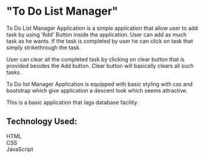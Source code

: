 <h1>
"To Do List Manager"
</h1>
<div>
<p>
To Do List Manager Application is a simple application that allow user to add task by using 'Add' Button inside the application.
User can add as much task as he wants. If the task is completed by user he can click on task that simply strikethrough the task.
</p>
<p>
User can clear all the completed task by clicking on clear button that is provided besides the Add button. Clear button will basically clears all such tasks.
</p>
<p>
To Do list Manager Application is equipped with basic styling with css and bootstrap which give application a descent look which seems attractive.
</p>
<p>
This is a basic application that lags database facility.
</p>
</div>

<div>
<aside>
<h2>
Technology Used:
</h2>
<span>HTML</span><br/>
<span>CSS</span><br/>
<span>JavaScript</span><br/>
</aside>
</div>
